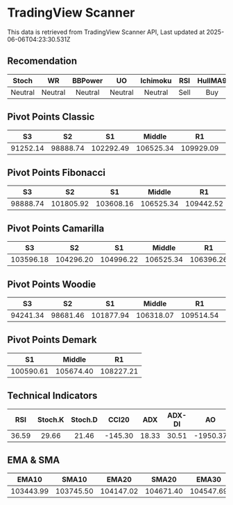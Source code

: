 # TradingView Scanner
This data is retrieved from TradingView Scanner API, Last updated at 2025-06-06T04:23:30.531Z

## Recomendation
| Stoch | WR | BBPower | UO | Ichimoku | RSI | HullMA9 |
| :---: | :---: | :---: | :---: | :---: | :---: | :---: |
| Neutral | Neutral | Neutral | Neutral | Neutral | Sell | Buy |

## Pivot Points Classic
| S3 | S2 | S1 | Middle | R1 | R2 | R3 |
| :---: | :---: | :---: | :---: | :---: | :---: | :---: |
| 91252.14 | 98888.74 | 102292.49 | 106525.34 | 109929.09 | 114161.94 | 121798.54 |

## Pivot Points Fibonacci
| S3 | S2 | S1 | Middle | R1 | R2 | R3 |
| :---: | :---: | :---: | :---: | :---: | :---: | :---: |
| 98888.74 | 101805.92 | 103608.16 | 106525.34 | 109442.52 | 111244.76 | 114161.94 |

## Pivot Points Camarilla
| S3 | S2 | S1 | Middle | R1 | R2 | R3 |
| :---: | :---: | :---: | :---: | :---: | :---: | :---: |
| 103596.18 | 104296.20 | 104996.22 | 106525.34 | 106396.26 | 107096.28 | 107796.31 |

## Pivot Points Woodie
| S3 | S2 | S1 | Middle | R1 | R2 | R3 |
| :---: | :---: | :---: | :---: | :---: | :---: | :---: |
| 94241.34 | 98681.46 | 101877.94 | 106318.07 | 109514.54 | 113954.67 | 117151.14 |

## Pivot Points Demark
| S1 | Middle | R1 |
| :---: | :---: | :---: |
| 100590.61 | 105674.40 | 108227.21 |

## Technical Indicators
| RSI | Stoch.K | Stoch.D | CCI20 | ADX | ADX-DI | AO | Mom | MACD | MACD | W.R | HullMA9 |
| :---: | :---: | :---: | :---: | :---: | :---: | :---: | :---: | :---: | :---: | :---: | :---: |
| 36.59 | 29.66 | 21.46 | -145.30 | 18.33 | 30.51 | -1950.37 | -2902.98 | -762.24 | -443.71 | -64.24 | 101463.14 |

## EMA & SMA
| EMA10 | SMA10 | EMA20 | SMA20 | EMA30 | SMA30 | EMA50 | SMA50 | EMA100 | SMA100 | EMA200 | SMA200 |
| :---: | :---: | :---: | :---: | :---: | :---: | :---: | :---: | :---: | :---: | :---: | :---: |
| 103443.99 | 103745.50 | 104147.02 | 104671.40 | 104547.69 | 104749.14 | 105112.75 | 105011.87 | 105331.51 | 106981.77 | 103189.33 | 104249.13 |